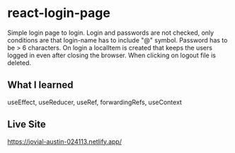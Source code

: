 # react-login-page
Simple login page to login. Login and passwords are not checked, only conditions are that login-name has to include "@" symbol. Password has to be > 6 characters.
On login a localItem is created that keeps the users logged in even after closing the browser. When clicking on logout file is deleted.

## What I learned

useEffect, useReducer, useRef, forwardingRefs, useContext

## Live Site
https://jovial-austin-024113.netlify.app/
